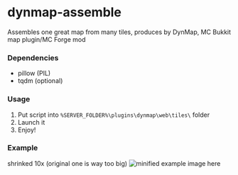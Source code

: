 dynmap-assemble
===============

Assembles one great map from many tiles, produces by DynMap, MC Bukkit map plugin/MC Forge mod

### Dependencies ###

* pillow (PIL)
* tqdm (optional)

### Usage ###

1. Put script into `%SERVER_FOLDER%\plugins\dynmap\web\tiles\` folder
2. Launch it
3. Enjoy!

### Example ###

shrinked 10x (original one is way too big)
![minified example image here](https://cloud.githubusercontent.com/assets/5108025/23752237/884058de-04e5-11e7-92f6-ba12cdc4dbd3.png)
